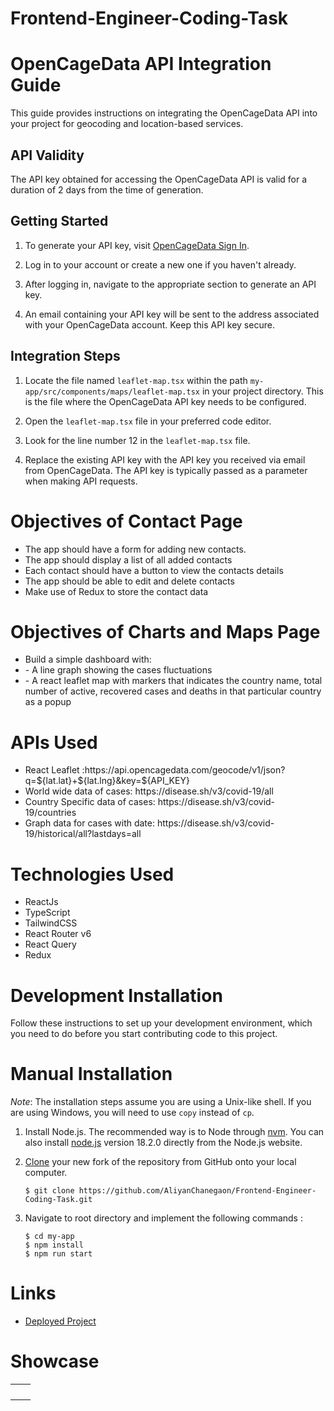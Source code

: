 # Frontend-Engineer-Coding-Task


# OpenCageData API Integration Guide

This guide provides instructions on integrating the OpenCageData API into your project for geocoding and location-based services.

## API Validity

The API key obtained for accessing the OpenCageData API is valid for a duration of 2 days from the time of generation.

## Getting Started

1. To generate your API key, visit [OpenCageData Sign In](https://opencagedata.com/users/sign_in).

2. Log in to your account or create a new one if you haven't already.

3. After logging in, navigate to the appropriate section to generate an API key.

4. An email containing your API key will be sent to the address associated with your OpenCageData account. Keep this API key secure.

## Integration Steps

1. Locate the file named `leaflet-map.tsx` within the path `my-app/src/components/maps/leaflet-map.tsx` in your project directory. This is the file where the OpenCageData API key needs to be configured.

2. Open the `leaflet-map.tsx` file in your preferred code editor.

3. Look for the line number 12 in the `leaflet-map.tsx` file.

4. Replace the existing API key with the API key you received via email from OpenCageData. The API key is typically passed as a parameter when making API requests.




<h1>Objectives of Contact Page</h1>
<ul>
    <li>The app should have a form for adding new contacts.
    </li>
    <li>The app should display a list of all added contacts</li>
    <li>
    Each contact should have a button to view the contacts details
    </li>
    <li>
    The app should be able to edit and delete contacts
    </li>
    <li>
    Make use of Redux to store the contact data
    </li>
    
</ul>
<h1>Objectives of Charts and Maps Page</h1>
<ul>
    <li>Build a simple dashboard with:
    </li>
    <li>- A line graph showing the cases fluctuations</li>
    <li>
    - A react leaflet map with markers that indicates the country name, total number
    of active, recovered cases and deaths in that particular country as a popup
    </li> 
</ul>

<h1>APIs Used</h1>
<ul>
     <li>React Leaflet :https://api.opencagedata.com/geocode/v1/json?q=${lat.lat}+${lat.lng}&key=${API_KEY}
    </li>
    <li>World wide data of cases: https://disease.sh/v3/covid-19/all
    </li>
    <li>Country Specific data of cases: https://disease.sh/v3/covid-19/countries</li>
    <li>
   Graph data for cases with date: https://disease.sh/v3/covid-19/historical/all?lastdays=all
    </li> 
</ul>

<h1>Technologies Used</h1>
<ul>
    <li>ReactJs
    </li>
    <li>TypeScript</li>
    <li>
  TailwindCSS
    </li> 
    <li>React Router v6
    </li>
    <li>React Query</li>
    <li>
    Redux
    </li> 
</ul>

<h1><strong> Development Installation </strong></h1>

Follow these instructions to set up your development environment, which you need to do before you start contributing code to this project.

<h1><strong> Manual Installation </strong></h1>

_Note_: The installation steps assume you are using a Unix-like shell. If you are using Windows, you will need to use `copy` instead of `cp`.

1. Install Node.js. The recommended way is to Node through [nvm](https://github.com/nvm-sh/nvm). You can also install [node.js](https://nodejs.org/download/release/v18.2.0/) version 18.2.0 directly from the Node.js website.
2. [Clone](https://github.com/aayanlobo/CovidConnectPlus.git) your new fork of the repository from GitHub onto your local computer.

   ```
   $ git clone https://github.com/AliyanChanegaon/Frontend-Engineer-Coding-Task.git
   ```
3. Navigate to root directory and implement the following commands :

   ```
   $ cd my-app
   $ npm install
   $ npm run start
   ```


# Links

- [Deployed Project](https://aliyan-covid-tracker.vercel.app/)


# Showcase


<table>
  <tr>
    <td><img src="https://i.ibb.co/7jHLjVx/1.png"  alt="" /></td>
    <td><img src="https://i.ibb.co/vJN1m7f/2.png"  alt="" /></td>
  </tr>
  <tr>
   <td><img src="https://i.ibb.co/qYvZyZw/3.png"  alt="" /></td>
    <td><img src="https://i.ibb.co/BVvgcr7/4.png"  alt="" /></td>
  </tr>
    <tr>
   <td><img src="https://i.ibb.co/kDdQ3Bx/5.png"  alt="" /></td>
    <td><img src="https://i.ibb.co/MsPGL88/6.png"  alt="" /></td>
  </tr>
    <tr>
   <td><img src="https://i.ibb.co/mqJ0H9C/7.png" alt="" /></td>
    <td><img src="https://i.ibb.co/Kz1Wt8R/8.png" alt="" /></td>
  </tr>
  
  

</table>




